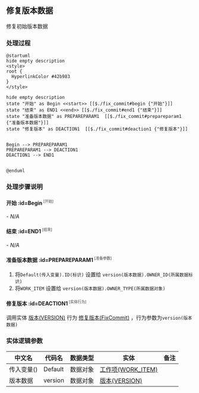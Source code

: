 ## 修复版本数据 <!-- {docsify-ignore-all} -->

   修复初始版本数据

### 处理过程

```plantuml
@startuml
hide empty description
<style>
root {
  HyperlinkColor #42b983
}
</style>

hide empty description
state "开始" as Begin <<start>> [[$./fix_commit#begin {"开始"}]]
state "结束" as END1 <<end>> [[$./fix_commit#end1 {"结束"}]]
state "准备版本数据" as PREPAREPARAM1  [[$./fix_commit#prepareparam1 {"准备版本数据"}]]
state "修复版本" as DEACTION1  [[$./fix_commit#deaction1 {"修复版本"}]]


Begin --> PREPAREPARAM1
PREPAREPARAM1 --> DEACTION1
DEACTION1 --> END1


@enduml
```


### 处理步骤说明

#### 开始 :id=Begin<sup class="footnote-symbol"> <font color=gray size=1>[开始]</font></sup>



*- N/A*
#### 结束 :id=END1<sup class="footnote-symbol"> <font color=gray size=1>[结束]</font></sup>



*- N/A*

#### 准备版本数据 :id=PREPAREPARAM1<sup class="footnote-symbol"> <font color=gray size=1>[准备参数]</font></sup>



1. 将`Default(传入变量).ID(标识)` 设置给  `version(版本数据).OWNER_ID(所属数据标识)`
2. 将`WORK_ITEM` 设置给  `version(版本数据).OWNER_TYPE(所属数据对象)`

#### 修复版本 :id=DEACTION1<sup class="footnote-symbol"> <font color=gray size=1>[实体行为]</font></sup>



调用实体 [版本(VERSION)](module/Base/version.md) 行为 [修复版本(FixCommit)](module/Base/version#行为) ，行为参数为`version(版本数据)`



### 实体逻辑参数

|    中文名   |    代码名    |  数据类型    |  实体   |备注 |
| --------| --------| -------- | -------- | --------   |
|传入变量(<i class="fa fa-check"/></i>)|Default|数据对象|[工作项(WORK_ITEM)](module/ProjMgmt/work_item.md)||
|版本数据|version|数据对象|[版本(VERSION)](module/Base/version.md)||
